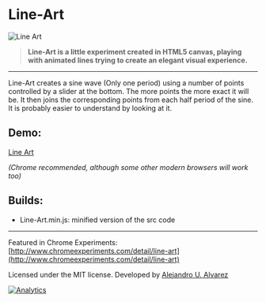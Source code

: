 Line-Art
========

![Line Art](https://raw.github.com/nuostudio/Line-Art/master/misc/screenshot1.gif)

> **Line-Art is a little experiment created in HTML5 canvas, playing with animated lines trying to create an elegant visual experience.**

* * *

Line-Art creates a sine wave (Only one period) using a number of points controlled by a slider at the bottom. The more points the more exact it will be.
It then joins the corresponding points from each half period of the sine. It is probably easier to understand by looking at it.

Demo:
-----
[Line Art](http://nuostudio.github.io/Line-Art/)

_(Chrome recommended, although some other modern browsers will work too)_

Builds:
-----

 * Line-Art.min.js: minified version of the src code

* * *

Featured in Chrome Experiments: [http://www.chromeexperiments.com/detail/line-art](http://www.chromeexperiments.com/detail/line-art)

Licensed under the MIT license. Developed by [Alejandro U. Alvarez](http://urbanoalvarez.es)

[![Analytics](https://ga-beacon.appspot.com/UA-3181088-16/line-art/readme)](https://github.com/aurbano)
